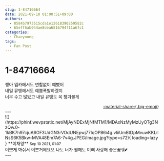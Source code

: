 ```yaml
---
slug: 1-84716664
date: 2021-09-10 01:00:51+09:00
authors:
  - 0584b7973515cda1e12618390259582c
  - 65eff6ab044ae8dea6816794f11a6fc1
categories:
  - Chaeyoung
tags:
  - Fan Post
---
```


# 1-84716664

<div class="post-container" markdown="1">
<div class="content-container md-sidebar__scrollwrap" markdown="1">

챙아 엠카에서도 변함없이 예뻤어<br>내일 뮤뱅에서도 예쁨폭발하겠지<br>너무 수고 많았고 내일 뮤뱅도 꼭 챙겨볼게<br>

</div>
</div>

<div style="text-align: right;" markdown="1">
<a href="https://weverse.io/fromis9/fanpost/1-84716664" style="text-align: right;">:material-share:{.big-emoji}</a>
</div>
---

<div class="comments-container md-sidebar__scrollwrap" markdown="1">
<div class="comment" markdown="1">
<div class='id-container' markdown="1">
![](https://phinf.wevpstatic.net/MjAyNDExMjNfMTM1/MDAxNzMyMzUyOTg3NzQw.0-1kBK7h97cjuA6OF3UdGN3rVOdUNEpwj77IqOPB6i4g.vliiUmBtDpMvuwKKLiINsS6K5Bkw-MVA48Em7A6-7v4g.JPEG/image.jpg?type=s72){ loading=lazy }
**<span class="artist">이채영</span>** <small>Sep 10 2021, 01:07</small><br>
</div>
<div class='comment-body' markdown="1">
이쁘게 봐줘서 이쁜거에요오 나도 너가 뭘해도 이뻐 사랑해 좋은꿈꿔💕
</div>
</div>
</div>
---
